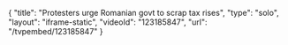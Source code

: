{
    "title": "Protesters urge Romanian govt to scrap tax rises",
    "type": "solo",
    "layout": "iframe-static",
    "videoId": "123185847",
    "url": "\/tvpembed\/123185847"
}